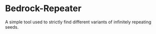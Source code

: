 # Bedrock-Repeater
A simple tool used to strictly find different variants of infinitely repeating seeds.
